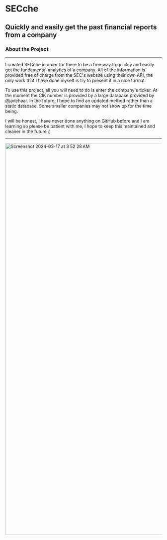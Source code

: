 # SECche
Quickly and easily get the past financial reports from a company
---

### About the Project
---
I created SECche in order for there to be a free way to quickly and easily get the fundamental analytics of a company. All of the information is provided free of charge from the SEC's website using their own API, the only work that I have done myself is try to present it in a nice format.

To use this project, all you will need to do is enter the company's ticker. At the moment the CIK number is provided by a large database provided by @jadchaar. In the future, I hope to find an updated method rather than a static database. Some smaller companies may not show up for the time being.

I will be honest, I have never done anything on GitHub before and I am learning so please be patient with me, I hope to keep this maintained and cleaner in the future :)

---

<img width="1258" alt="Screenshot 2024-03-17 at 3 52 28 AM" src="https://github.com/Skoshche/SECche/assets/136208576/f685410c-127e-46fc-87f1-c1253f5396b3">
